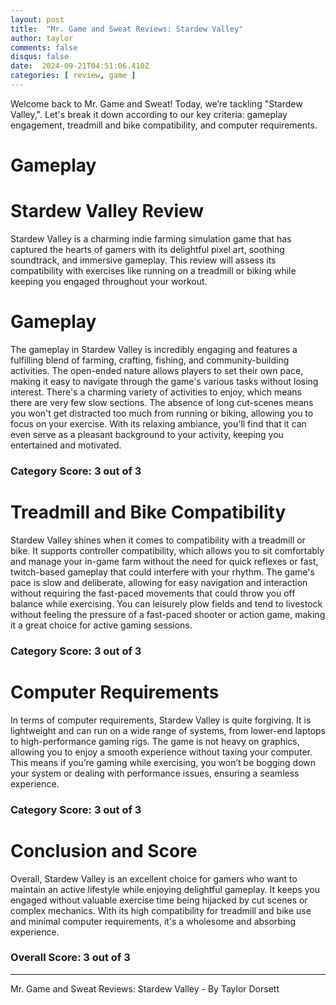```yaml
---
layout: post
title:  "Mr. Game and Sweat Reviews: Stardew Valley"
author: taylor
comments: false
disqus: false
date:  2024-09-21T04:51:06.410Z
categories: [ review, game ]
---
```


Welcome back to Mr. Game and Sweat! Today, we’re tackling "Stardew Valley,". Let's break it down according to our key criteria: gameplay engagement, treadmill and bike compatibility, and computer requirements.

# Gameplay

# Stardew Valley Review

Stardew Valley is a charming indie farming simulation game that has captured the hearts of gamers with its delightful pixel art, soothing soundtrack, and immersive gameplay. This review will assess its compatibility with exercises like running on a treadmill or biking while keeping you engaged throughout your workout.

# Gameplay

The gameplay in Stardew Valley is incredibly engaging and features a fulfilling blend of farming, crafting, fishing, and community-building activities. The open-ended nature allows players to set their own pace, making it easy to navigate through the game's various tasks without losing interest. There's a charming variety of activities to enjoy, which means there are very few slow sections. The absence of long cut-scenes means you won't get distracted too much from running or biking, allowing you to focus on your exercise. With its relaxing ambiance, you'll find that it can even serve as a pleasant background to your activity, keeping you entertained and motivated.

### Category Score: 3 out of 3

# Treadmill and Bike Compatibility

Stardew Valley shines when it comes to compatibility with a treadmill or bike. It supports controller compatibility, which allows you to sit comfortably and manage your in-game farm without the need for quick reflexes or fast, twitch-based gameplay that could interfere with your rhythm. The game's pace is slow and deliberate, allowing for easy navigation and interaction without requiring the fast-paced movements that could throw you off balance while exercising. You can leisurely plow fields and tend to livestock without feeling the pressure of a fast-paced shooter or action game, making it a great choice for active gaming sessions.

### Category Score: 3 out of 3

# Computer Requirements

In terms of computer requirements, Stardew Valley is quite forgiving. It is lightweight and can run on a wide range of systems, from lower-end laptops to high-performance gaming rigs. The game is not heavy on graphics, allowing you to enjoy a smooth experience without taxing your computer. This means if you’re gaming while exercising, you won’t be bogging down your system or dealing with performance issues, ensuring a seamless experience.

### Category Score: 3 out of 3

# Conclusion and Score

Overall, Stardew Valley is an excellent choice for gamers who want to maintain an active lifestyle while enjoying delightful gameplay. It keeps you engaged without valuable exercise time being hijacked by cut scenes or complex mechanics. With its high compatibility for treadmill and bike use and minimal computer requirements, it's a wholesome and absorbing experience.

### Overall Score: 3 out of 3

---

Mr. Game and Sweat Reviews: Stardew Valley - By Taylor Dorsett
